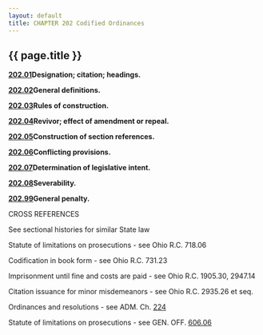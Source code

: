 ```yaml
---
layout: default 
title: CHAPTER 202 Codified Ordinances
---
```


{{ page.title }}
----------------

[**202.01**](1551e25d.html)**Designation; citation; headings.**

[**202.02**](15573efc.html)**General definitions.**

[**202.03**](157e6d56.html)**Rules of construction.**

[**202.04**](159c1f05.html)**Revivor; effect of amendment or repeal.**

[**202.05**](15ac477e.html)**Construction of section references.**

[**202.06**](15b754da.html)**Conflicting provisions.**

[**202.07**](15c2ec7b.html)**Determination of legislative intent.**

[**202.08**](15d65201.html)**Severability.**

[**202.99**](15da24c4.html)**General penalty.**

CROSS REFERENCES

See sectional histories for similar State law

Statute of limitations on prosecutions - see Ohio R.C. 718.06

Codification in book form - see Ohio R.C. 731.23

Imprisonment until fine and costs are paid - see Ohio R.C. 1905.30,
2947.14

Citation issuance for minor misdemeanors - see Ohio R.C. 2935.26 et seq.

Ordinances and resolutions - see ADM. Ch. [224](16cff51e.html)

Statute of limitations on prosecutions - see GEN. OFF.
[606.06](29509af1.html)
